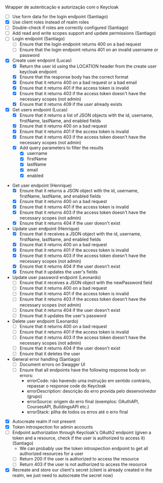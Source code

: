 Wrapper de autenticação e autorização com o Keycloak

- [ ] Use form data for the login endpoint (Santiago)
- [X] Use client roles instead of realm roles
- [ ] Double-check if roles are correctly configured (Santiago)
- [ ] Add read and write scopes support and update permissions (Santiago)
- [ ] Login endpoint (Santiago)
  - [ ] Ensure that the login endpoint returns 400 on a bad request
  - [ ] Ensure that the login endpoint returns 401 on an invalid username or password
- [X] Create user endpoint (Lucas)
  - [X] Return the user id using the LOCATION header from the create user keycloak endpoint
  - [X] Ensure that the response body has the correct format
  - [X] Ensure that it returns 400 on a bad request or a bad email
  - [X] Ensure that it returns 401 if the access token is invalid
  - [X] Ensure that it returns 403 if the access token doesn't have the necessary scopes (not admin)
  - [X] Ensure that it returns 409 if the user already exists
- [X] Get users endpoint (Lucas)
    - [X] Ensure that it returns a list of JSON objects with the id, username, firstName, lastName, and enabled fields
    - [X] Ensure that it returns 400 on a bad request
    - [X] Ensure that it returns 401 if the access token is invalid
    - [X] Ensure that it returns 403 if the access token doesn't have the necessary scopes (not admin)
    - [X] Add query parameters to filter the results
        - [X] username
        - [X] firstName
        - [X] lastName
        - [X] email
        - [X] enabled
- Get user endpoint (Henrique)
    - [X] Ensure that it returns a JSON object with the id, username, firstName, lastName, and enabled fields
    - [X] Ensure that it returns 400 on a bad request
    - [X] Ensure that it returns 401 if the access token is invalid
    - [X] Ensure that it returns 403 if the access token doesn't have the necessary scopes (not admin)
    - [X] Ensure that it returns 404 if the user doesn't exist
- Update user endpoint (Henrique)
    - [X] Ensure that it receives a JSON object with the id, username, firstName, lastName, and enabled fields
    - [X] Ensure that it returns 400 on a bad request
    - [X] Ensure that it returns 401 if the access token is invalid
    - [X] Ensure that it returns 403 if the access token doesn't have the necessary scopes (not admin)
    - [X] Ensure that it returns 404 if the user doesn't exist
    - [X] Ensure that it updates the user's fields
- Update user password endpoint (Leonardo)
    - [ ] Ensure that it receives a JSON object with the newPassword field
    - [ ] Ensure that it returns 400 on a bad request
    - [ ] Ensure that it returns 401 if the access token is invalid
    - [ ] Ensure that it returns 403 if the access token doesn't have the necessary scopes (not admin)
    - [ ] Ensure that it returns 404 if the user doesn't exist
    - [ ] Ensure that it updates the user's password
- Delete user endpoint (Leonardo)
    - [ ] Ensure that it returns 400 on a bad request
    - [ ] Ensure that it returns 401 if the access token is invalid
    - [ ] Ensure that it returns 403 if the access token doesn't have the necessary scopes (not admin)
    - [ ] Ensure that it returns 404 if the user doesn't exist
    - [ ] Ensure that it deletes the user
- General error handling (Santiago)
    - [ ] Document errors on Swagger UI
    - [ ] Ensure that all endpoints have the following response body on errors:
        - errorCode: não havendo uma instrução em sentido contrário, repassar o response code do Keycloak
        - errorDescription: descrição do erro provida pelo desenvolvedor (grupo)
        - errorSource: origem do erro final (exemplos: OAuthAPI, CoursesAPI, BuildingsAPI etc.)
        - errorStack: pilha de todos os erros até o erro final 
- [X] Autocreate realm if not present
- [X] Token introspection for admin accounts
- [ ] Endpoint authorization through Keycloak's OAuth2 endpoint (given a token and a resource, check if the user is authorized to access it) (Santiago)
    - We can probably use the token introspection endpoint to get all authorized resources for a user
    - [ ] Return 200 if the user is authorized to access the resource
    - [ ] Return 403 if the user is not authorized to access the resource
- [X] Recreate and store our client's secret (client is already created in the realm, we just need to autocreate the secret now)
